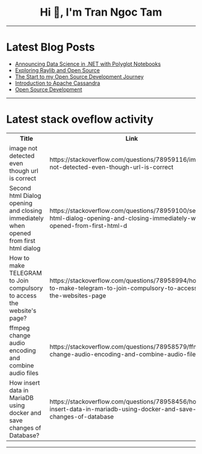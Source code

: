 <h1 align="center">Hi 👋, I'm Tran Ngoc Tam</h1>

---

# Latest Blog Posts 
<!-- BLOG-POST-LIST:START -->
- [Announcing Data Science in .NET with Polyglot Notebooks](https://dev.to/integerman/announcing-data-science-in-net-with-polyglot-notebooks-36d5)
- [Exploring Raylib and Open Source](https://dev.to/add00/exploring-raylib-and-open-source-54jb)
- [The Start to my Open Source Development Journey](https://dev.to/jadorotan/the-start-to-my-open-source-development-journey-4p15)
- [Introduction to Apache Cassandra](https://dev.to/kartikmehta8/introduction-to-apache-cassandra-3fg)
- [Open Source Development](https://dev.to/amullagaliev/open-source-development-5309)
<!-- BLOG-POST-LIST:END -->

---

# Latest stack oveflow activity
<table>
  <tr><th>Title</th><th>Link</th></tr>
  <!-- STACKOVERFLOW:START --><tr><td>image not detected even though url is correct</td><td>https://stackoverflow.com/questions/78959116/image-not-detected-even-though-url-is-correct</td></tr><tr><td>Second html Dialog opening and closing immediately when opened from first html dialog</td><td>https://stackoverflow.com/questions/78959100/second-html-dialog-opening-and-closing-immediately-when-opened-from-first-html-d</td></tr><tr><td>How to make TELEGRAM to Join compulsory to access the website&#39;s page?</td><td>https://stackoverflow.com/questions/78958994/how-to-make-telegram-to-join-compulsory-to-access-the-websites-page</td></tr><tr><td>ffmpeg change audio encoding and combine audio files</td><td>https://stackoverflow.com/questions/78958579/ffmpeg-change-audio-encoding-and-combine-audio-files</td></tr><tr><td>How insert data in MariaDB using docker and save changes of Database?</td><td>https://stackoverflow.com/questions/78958456/how-insert-data-in-mariadb-using-docker-and-save-changes-of-database</td></tr><!-- STACKOVERFLOW:END -->
</table>

---


